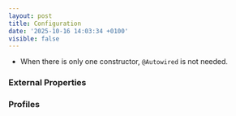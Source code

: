 ```yaml
---
layout: post
title: Configuration
date: '2025-10-16 14:03:34 +0100'
visible: false
---
```


- When there is only one constructor, `@Autowired` is not needed.


### External Properties

### Profiles
